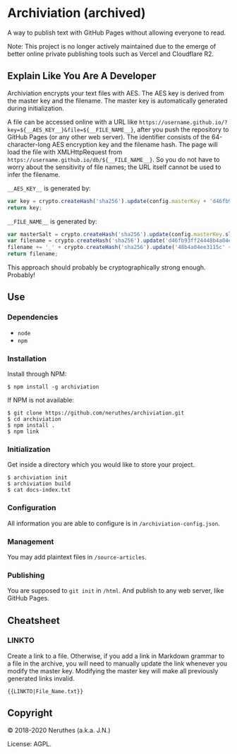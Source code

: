 # Archiviation (archived)

A way to publish text with GitHub Pages without allowing everyone to read.

Note: This project is no longer actively maintained due to the emerge of better online private publishing tools such as Vercel and Cloudflare R2.

## Explain Like You Are A Developer

Archiviation encrypts your text files with AES. The AES key is derived from the master key and the filename. The master key is automatically generated during initialization.

A file can be accessed online with a URL like `https://username.github.io/?key=${__AES_KEY__}&file=${__FILE_NAME__}`, after you push the repository to GitHub Pages (or any other web server). The identifier consists of the 64-character-long AES encryption key and the filename hash. The page will load the file with XMLHttpRequest from `https://username.github.io/db/${__FILE_NAME__}`. So you do not have to worry about the sensitivity of file names; the URL itself cannot be used to infer the filename.

`__AES_KEY__` is generated by:

```javascript
var key = crypto.createHash('sha256').update(config.masterKey + 'd46fb93ff24448b4a04ee3115cf5147d|9cfbf34fc443455baf19c27f692ecc76|' + articleFileName_raw).digest('base64').replace(/[\=\+\/]/g, '').slice(0, 22);
return key;
```

`__FILE_NAME__` is generated by:

```javascript
var masterSalt = crypto.createHash('sha256').update(config.masterKey.slice(0, 32)).digest('base64');
var filename = crypto.createHash('sha256').update('d46fb93ff24448b4a04ee3115cf5147d|9cfbf34fc443455baf19c27f692ecc77|' + masterSalt + articleFileName_raw).digest('base64').replace(/[\=\+\/]/g, '').slice(0, 28);
filename += '_' + crypto.createHash('sha256').update('48b4a04ee3115c' + masterSalt.slice(0,5) + articleFileName_raw).digest('base64').replace(/[\=\+\/]/g, '').slice(4, 8);
return filename;
```

This approach should probably be cryptographically strong enough. Probably!

## Use

### Dependencies

- `node`
- `npm`

### Installation

Install through NPM:

```
$ npm install -g archiviation
```

If NPM is not available:

```
$ git clone https://github.com/neruthes/archiviation.git
$ cd archiviation
$ npm install .
$ npm link
```

### Initialization

Get inside a directory which you would like to store your project.

```
$ archiviation init
$ archiviation build
$ cat docs-index.txt
```

### Configuration

All information you are able to configure is in `/archiviation-config.json`.

### Management

You may add plaintext files in `/source-articles`.

### Publishing

You are supposed to `git init` in `/html`. And publish to any web server, like GitHub Pages.

## Cheatsheet

### LINKTO

Create a link to a file. Otherwise, if you add a link in Markdown grammar to a file in the archive, you will need to manually update the link whenever you modify the master key. Modifying the master key will make all previously generated links invalid.

```
{{LINKTO|File_Name.txt}}
```

## Copyright

© 2018-2020 Neruthes (a.k.a. J.N.)

License: AGPL.
